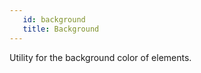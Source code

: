 ```yaml
---
   id: background
   title: Background
---
```


<a class="SourceView-page" href="https://github.com/aptuitiv/cacao/blob/master/src/css/utils/background/background.css"></a>

Utility for the background color of elements.